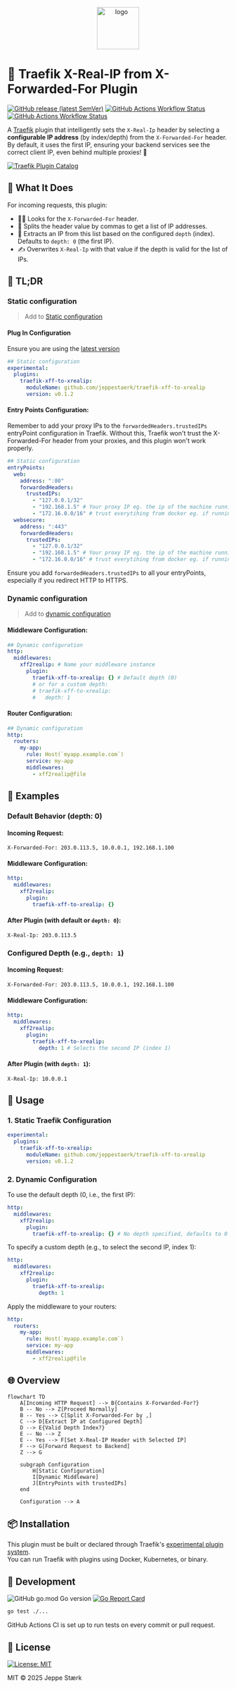 <p align="center"><img src="https://github.com/jeppestaerk/traefik-xff-to-xrealip/blob/main/.assets/icon.svg?raw=true" alt="logo" height="96" width="96"></p>

# 🎯 Traefik X-Real-IP from X-Forwarded-For Plugin

[![GitHub release (latest SemVer)](https://img.shields.io/github/v/release/jeppestaerk/traefik-xff-to-xrealip?sort=semver&color=blue)](https://github.com/jeppestaerk/traefik-xff-to-xrealip/releases/latest) 
[![GitHub Actions Workflow Status](https://img.shields.io/github/actions/workflow/status/jeppestaerk/traefik-xff-to-xrealip/build_and_test.yml?branch=main)](https://github.com/jeppestaerk/traefik-xff-to-xrealip/actions/workflows/build_and_test.yml) 
[![GitHub Actions Workflow Status](https://img.shields.io/github/actions/workflow/status/jeppestaerk/traefik-xff-to-xrealip/build_and_test.yml?branch=main&label=test)](https://github.com/jeppestaerk/traefik-xff-to-xrealip/actions/workflows/build_and_test.yml) 

A [Traefik](https://traefik.io) plugin that intelligently sets the `X-Real-Ip` header by selecting a **configurable IP address** (by index/depth) from the `X-Forwarded-For` header. By default, it uses the first IP, ensuring your backend services see the correct client IP, even behind multiple proxies! 🚀

[![Traefik Plugin Catalog](https://img.shields.io/badge/traefik_plugin_catalog-traefik--xff--to--xrealip-blue)](https://plugins.traefik.io/plugins/68205916e4f1c0f6442c2669/x-real-ip-from-x-forwarded-for)

## 🔧 What It Does

For incoming requests, this plugin:

-   🕵️‍♂️ Looks for the `X-Forwarded-For` header.
-   🔪 Splits the header value by commas to get a list of IP addresses.
-   🎯 Extracts an IP from this list based on the configured `depth` (index). Defaults to `depth: 0` (the first IP).
-   ✍️ Overwrites `X-Real-Ip` with that value if the depth is valid for the list of IPs.

## 🚀 TL;DR

### Static configuration

> Add to [Static configuration](https://doc.traefik.io/traefik/reference/static-configuration/overview/)

#### Plug In Configuration

Ensure you are using the [latest version](https://github.com/jeppestaerk/traefik-xff-to-xrealip/releases)

```yaml
## Static configuration
experimental:
  plugins:
    traefik-xff-to-xrealip:
      moduleName: github.com/jeppestaerk/traefik-xff-to-xrealip
      version: v0.1.2
```

#### Entry Points Configuration:

Remember to add your proxy IPs to the `forwardedHeaders.trustedIPs` entryPoint configuration in Traefik. Without this, Traefik won't trust the X-Forwarded-For header from your proxies, and this plugin won't work properly.

```yaml
## Static configuration
entryPoints:
  web:
    address: ":80"
    forwardedHeaders:
      trustedIPs:
        - "127.0.0.1/32"
        - "192.168.1.5" # Your proxy IP eg. the ip of the machine running Cloudflare tunnel
        - "172.16.0.0/16" # trust everytihing from docker eg. if running Cloudflare tunnel in docker container
  websecure:
    address: ":443"
    forwardedHeaders:
      trustedIPs:
        - "127.0.0.1/32"
        - "192.168.1.5" # Your proxy IP eg. the ip of the machine running Cloudflare tunnel
        - "172.16.0.0/16" # trust everytihing from docker eg. if running Cloudflare tunnel in docker container
```

Ensure you add `forwardedHeaders.trustedIPs` to all your entryPoints, especially if you redirect HTTP to HTTPS.

### Dynamic configuration

> Add to [dynamic configuration](https://doc.traefik.io/traefik/reference/dynamic-configuration/file/)

#### Middleware Configuration:

```yaml
## Dynamic configuration
http:
  middlewares:
    xff2realip: # Name your middleware instance
      plugin:
        traefik-xff-to-xrealip: {} # Default depth (0)
        # or for a custom depth:
        # traefik-xff-to-xrealip:
        #   depth: 1
```

#### Router Configuration:

```yaml
## Dynamic configuration
http:
  routers:
    my-app:
      rule: Host(`myapp.example.com`)
      service: my-app
      middlewares:
        - xff2realip@file
```

## 🧪 Examples

### Default Behavior (depth: 0)

#### Incoming Request:
```
X-Forwarded-For: 203.0.113.5, 10.0.0.1, 192.168.1.100
```

#### Middleware Configuration:
```yaml
http:
  middlewares:
    xff2realip:
      plugin:
        traefik-xff-to-xrealip: {}
```

#### After Plugin (with default or `depth: 0`):
```
X-Real-Ip: 203.0.113.5
```

### Configured Depth (e.g., `depth: 1`)

#### Incoming Request:
```
X-Forwarded-For: 203.0.113.5, 10.0.0.1, 192.168.1.100
```

#### Middleware Configuration:
```yaml
http:
  middlewares:
    xff2realip:
      plugin:
        traefik-xff-to-xrealip:
          depth: 1 # Selects the second IP (index 1)
```

#### After Plugin (with `depth: 1`):
```
X-Real-Ip: 10.0.0.1
```

## 🚀 Usage

### 1. Static Traefik Configuration

```yaml
experimental:
  plugins:
    traefik-xff-to-xrealip:
      moduleName: github.com/jeppestaerk/traefik-xff-to-xrealip
      version: v0.1.2
```

### 2. Dynamic Configuration

To use the default depth (0, i.e., the first IP):
```yaml
http:
  middlewares:
    xff2realip:
      plugin:
        traefik-xff-to-xrealip: {} # No depth specified, defaults to 0
```

To specify a custom depth (e.g., to select the second IP, index 1):
```yaml
http:
  middlewares:
    xff2realip:
      plugin:
        traefik-xff-to-xrealip:
          depth: 1
```

Apply the middleware to your routers:

```yaml
http:
  routers:
    my-app:
      rule: Host(`myapp.example.com`)
      service: my-app
      middlewares:
        - xff2realip@file
```

## 🌐 Overview

```mermaid
flowchart TD
    A[Incoming HTTP Request] --> B{Contains X-Forwarded-For?}
    B -- No --> Z[Proceed Normally]
    B -- Yes --> C[Split X-Forwarded-For by ,]
    C --> D[Extract IP at Configured Depth]
    D --> E{Valid Depth Index?}
    E -- No --> Z
    E -- Yes --> F[Set X-Real-IP Header with Selected IP]
    F --> G[Forward Request to Backend]
    Z --> G

    subgraph Configuration
        H[Static Configuration]
        I[Dynamic Middleware]
        J[EntryPoints with trustedIPs]
    end

    Configuration --> A
```

## 📦 Installation

This plugin must be built or declared through Traefik's [experimental plugin system](https://doc.traefik.io/traefik/plugins/overview/).  
You can run Traefik with plugins using Docker, Kubernetes, or binary.

## 🧰 Development

![GitHub go.mod Go version](https://img.shields.io/github/go-mod/go-version/jeppestaerk/traefik-xff-to-xrealip?color=green)
[![Go Report Card](https://goreportcard.com/badge/github.com/jeppestaerk/traefik-xff-to-xrealip)](https://goreportcard.com/report/github.com/jeppestaerk/traefik-xff-to-xrealip)

```bash
go test ./...
```

GitHub Actions CI is set up to run tests on every commit or pull request.

## 📝 License

[![License: MIT](https://img.shields.io/badge/License-MIT-yellow.svg)](https://opensource.org/licenses/MIT)

MIT © 2025 Jeppe Stærk